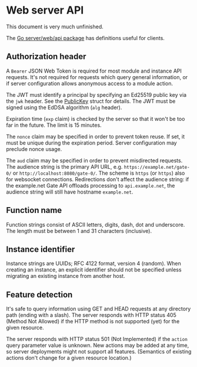 # Web server API

This document is very much unfinished.

The [Go server/web/api package](https://godoc.org/gate.computer/gate/server/web/api)
has definitions useful for clients.


## Authorization header

A `Bearer` JSON Web Token is required for most module and instance API
requests.  It's not required for requests which query general information, or
if server configuration allows anonymous access to a module action.

The JWT must identify a principal by specifying an Ed25519 public key via the
`jwk` header.  See the
[PublicKey](https://godoc.org/gate.computer/gate/server/web/api#PublicKey)
struct for details.  The JWT must be signed using the EdDSA algorithm (`alg`
header).

Expiration time (`exp` claim) is checked by the server so that it won't be too
far in the future.  The limit is 15 minutes.

The `nonce` claim may be specified in order to prevent token reuse.  If set, it
must be unique during the expiration period.  Server configuration may preclude
nonce usage.

The `aud` claim may be specified in order to prevent misdirected requests.  The
audience string is the primary API URL, e.g. `https://example.net/gate-0/` or
`http://localhost:8080/gate-0/`.  The scheme is `https` (or `https`) also for
websocket connections.  Redirections don't affect the audience string: if the
example.net Gate API offloads processing to `api.example.net`, the audience
string will still have hostname `example.net`.


## Function name

Function strings consist of ASCII letters, digits, dash, dot and underscore.
The length must be between 1 and 31 characters (inclusive).


## Instance identifier

Instance strings are UUIDs; RFC 4122 format, version 4 (random).  When creating
an instance, an explicit identifier should not be specified unless migrating an
existing instance from another host.


## Feature detection

It's safe to query information using GET and HEAD requests at any directory
path (ending with a slash).  The server responds with HTTP status 405 (Method
Not Allowed) if the HTTP method is not supported (yet) for the given resource.

The server responds with HTTP status 501 (Not Implemented) if the `action`
query parameter value is unknown.  New actions may be added at any time, so
server deployments might not support all features.  (Semantics of existing
actions don't change for a given resource location.)

